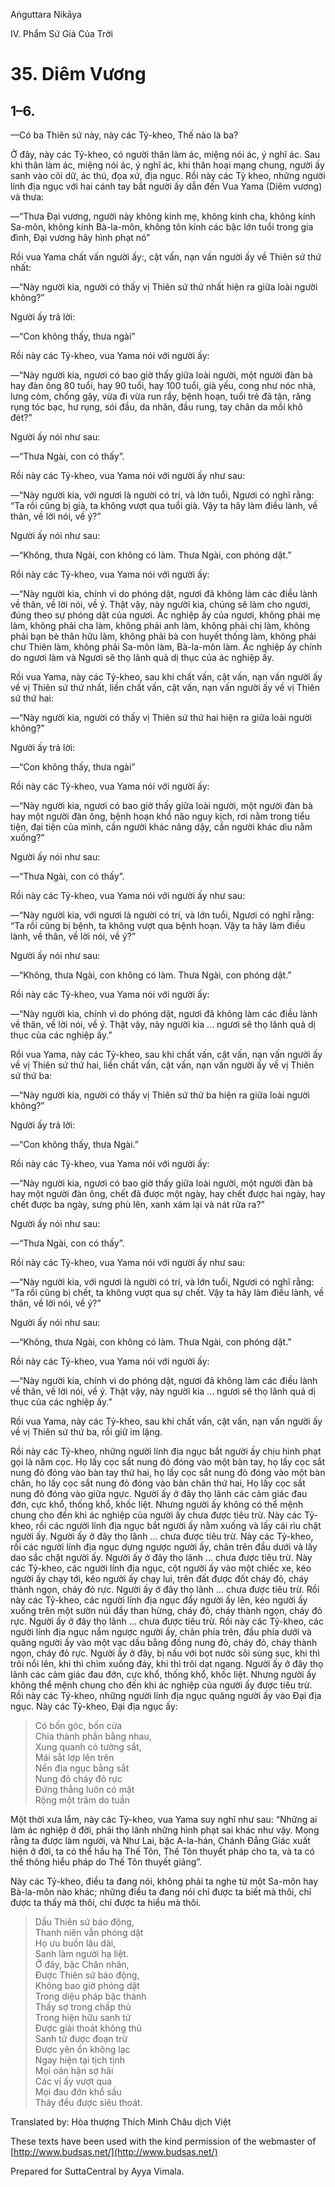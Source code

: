  

Aṅguttara Nikāya

IV. Phẩm Sứ Giả Của Trời

# 35\. Diêm Vương

## 1–6.

—Có ba Thiên sứ này, này các Tỷ-kheo, Thế nào là ba?

Ở đây, này các Tỷ-kheo, có người thân làm ác, miệng nói ác, ý nghĩ ác. Sau khi thân làm ác, miệng nói ác, ý nghĩ ác, khi thân hoại mạng chung, người ấy sanh vào cõi dữ, ác thú, đọa xứ, địa ngục. Rồi này các Tỳ kheo, những người lính địa ngục với hai cánh tay bắt người ấy dẫn đến Vua Yama (Diêm vương) và thưa:

—“Thưa Ðại vương, người này không kính mẹ, không kính cha, không kính Sa-môn, không kính Bà-la-môn, không tôn kính các bậc lớn tuổi trong gia đình, Ðại vương hãy hình phạt nó”

Rồi vua Yama chất vấn người ấy:, cật vấn, nạn vấn người ấy về Thiên sứ thứ nhất:

—“Này người kia, người có thấy vị Thiên sứ thứ nhất hiện ra giữa loài người không?”

Người ấy trả lời:

—“Con không thấy, thưa ngài”

Rồi này các Tỷ-kheo, vua Yama nói với người ấy:

—“Này người kia, ngươi có bao giờ thấy giữa loài người, một người đàn bà hay đàn ông 80 tuổi, hay 90 tuổi, hay 100 tuổi, già yếu, cong như nóc nhà, lưng còm, chống gậy, vừa đi vừa run rẩy, bệnh hoạn, tuổi trẻ đã tận, răng rụng tóc bạc, hư rụng, sói đầu, da nhăn, đầu rung, tay chân da mồi khô đét?”

Người ấy nói như sau:

—“Thưa Ngài, con có thấy”.

Rồi này các Tỷ-kheo, vua Yama nói với người ấy như sau:

—“Này người kia, với ngươi là người có trí, và lớn tuổi, Ngươi có nghĩ rằng: “Ta rồi cũng bị già, ta không vượt qua tuổi già. Vậy ta hãy làm điều lành, về thân, về lời nói, về ý?”

Người ấy nói như sau:

—“Không, thưa Ngài, con không có làm. Thưa Ngài, con phóng dật.”

Rồi này các Tỷ-kheo, vua Yama nói với người ấy:

—“Này người kia, chính vì do phóng dật, ngươi đã không làm các điều lành về thân, về lời nói, về ý. Thật vậy, này người kia, chúng sẽ làm cho ngươi, đúng theo sự phóng dật của ngươi. Ác nghiệp ấy của ngươi, không phải mẹ làm, không phải cha làm, không phải anh làm, không phải chị làm, không phải bạn bè thân hữu làm, không phải bà con huyết thống làm, không phải chư Thiên làm, không phải Sa-môn làm, Bà-la-môn làm. Ác nghiệp ấy chính do ngươi làm và Ngươi sẽ thọ lãnh quả dị thục của ác nghiệp ấy.

Rồi vua Yama, này các Tỷ-kheo, sau khi chất vấn, cật vấn, nạn vấn người ấy về vị Thiên sứ thứ nhất, liền chất vấn, cật vấn, nạn vấn người ấy về vị Thiên sứ thứ hai:

—“Này người kia, người có thấy vị Thiên sứ thứ hai hiện ra giữa loài người không?”

Người ấy trả lời:

—“Con không thấy, thưa ngài”

Rồi này các Tỷ-kheo, vua Yama nói với người ấy:

—“Này người kia, ngươi có bao giờ thấy giữa loài người, một người đàn bà hay một người đàn ông, bệnh hoạn khổ não nguy kịch, rơi nằm trong tiểu tiện, đại tiện của mình, cần người khác nâng dậy, cần người khác dìu nằm xuống?”

Người ấy nói như sau:

—“Thưa Ngài, con có thấy”.

Rồi này các Tỷ-kheo, vua Yama nói với người ấy như sau:

—“Này người kia, với ngươi là người có trí, và lớn tuổi, Ngươi có nghĩ rằng: “Ta rồi cũng bị bệnh, ta không vượt qua bệnh hoạn. Vậy ta hãy làm điều lành, về thân, về lời nói, về ý?”

Người ấy nói như sau:

—“Không, thưa Ngài, con không có làm. Thưa Ngài, con phóng dật.”

Rồi này các Tỷ-kheo, vua Yama nói với người ấy:

—“Này người kia, chính vì do phóng dật, ngươi đã không làm các điều lành về thân, về lời nói, về ý. Thật vậy, này người kia ... ngươi sẽ thọ lãnh quả dị thục của các nghiệp ấy.”

Rồi vua Yama, này các Tỷ-kheo, sau khi chất vấn, cật vấn, nạn vấn người ấy về vị Thiên sứ thứ hai, liền chất vấn, cật vấn, nạn vấn người ấy về vị Thiên sứ thứ ba:

—“Này người kia, người có thấy vị Thiên sứ thứ ba hiện ra giữa loài người không?”

Người ấy trả lời:

—“Con không thấy, thưa Ngài.”

Rồi này các Tỷ-kheo, vua Yama nói với người ấy:

—“Này người kia, ngươi có bao giờ thấy giữa loài người, một người đàn bà hay một người đàn ông, chết đã được một ngày, hay chết được hai ngày, hay chết được ba ngày, sưng phù lên, xanh xám lại và nát rữa ra?”

Người ấy nói như sau:

—“Thưa Ngài, con có thấy”.

Rồi này các Tỷ-kheo, vua Yama nói với người ấy như sau:

—“Này người kia, với ngươi là người có trí, và lớn tuổi, Ngươi có nghĩ rằng: “Ta rồi cũng bị chết, ta không vượt qua sự chết. Vậy ta hãy làm điều lành, về thân, về lời nói, về ý?”

Người ấy nói như sau:

—“Không, thưa Ngài, con không có làm. Thưa Ngài, con phóng dật.”

Rồi này các Tỷ-kheo, vua Yama nói với người ấy:

—“Này người kia, chính vì do phóng dật, ngươi đã không làm các điều lành về thân, về lời nói, về ý. Thật vậy, này người kia ... ngươi sẽ thọ lãnh quả dị thục của các nghiệp ấy.”

Rồi vua Yama, này các Tỷ-kheo, sau khi chất vấn, cật vấn, nạn vấn người ấy về vị Thiên sứ thứ ba, rồi giữ im lặng.

Rồi này các Tỷ-kheo, những người lính địa ngục bắt người ấy chịu hình phạt gọi là năm cọc. Họ lấy cọc sắt nung đỏ đóng vào một bàn tay, họ lấy cọc sắt nung đỏ đóng vào bàn tay thứ hai, họ lấy cọc sắt nung đỏ đóng vào một bàn chân, họ lấy cọc sắt nung đỏ đóng vào bàn chân thứ hai, Họ lấy cọc sắt nung đỏ đóng vào giữa ngực. Người ấy ở đây thọ lãnh các cảm giác đau đớn, cực khổ, thống khổ, khốc liệt. Nhưng người ấy không có thể mệnh chung cho đến khi ác nghiệp của người ấy chưa được tiêu trừ. Này các Tỷ-kheo, rồi các người lính địa ngục bắt người ấy nằm xuống và lấy cái rìu chặt người ấy. Người ấy ở đây thọ lãnh ... chưa được tiêu trừ. Này các Tỷ-kheo, rồi các người lính địa ngục dựng ngược người ấy, chân trên đầu dưới và lấy dao sắc chặt người ấy. Người ấy ở đây thọ lãnh ... chưa được tiêu trừ. Này các Tỷ-kheo, các người lính địa ngục, cột người ấy vào một chiếc xe, kéo người ấy chạy tới, kéo người ấy chạy lui, trên đất được đốt cháy đỏ, cháy thành ngọn, cháy đỏ rực. Người ấy ở đây thọ lãnh ... chưa được tiêu trừ. Rồi này các Tỷ-kheo, các người lính địa ngục đẩy người ấy lên, kéo người ấy xuống trên một sườn núi đầy than hừng, cháy đỏ, cháy thành ngọn, cháy đỏ rực. Người ấy ở đây thọ lãnh ... chưa được tiêu trừ. Rồi này các Tỷ-kheo, các người lính địa ngục nắm ngược người ấy, chân phía trên, đầu phía dưới và quăng người ấy vào một vạc dầu bằng đồng nung đỏ, cháy đỏ, cháy thành ngọn, cháy đỏ rực. Người ấy ở đây, bị nấu với bọt nước sôi sùng sục, khi thì trôi nổi lên, khi thì chìm xuống đáy, khi thì trôi dạt ngang. Người ấy ở đây thọ lãnh các cảm giác đau đớn, cực khổ, thống khổ, khốc liệt. Nhưng người ấy không thể mệnh chung cho đến khi ác nghiệp của người ấy được tiêu trừ. Rồi này các Tỷ-kheo, những người lính địa ngục quăng người ấy vào Ðại địa ngục. Này các Tỷ-kheo, Ðại địa ngục ấy:

> Có bốn góc, bốn cửa  
> Chia thành phần bằng nhau,  
> Xung quanh có tường sắt,  
> Mái sắt lợp lên trên  
> Nền địa ngục bằng sắt  
> Nung đỏ cháy đỏ rực  
> Ðứng thẳng luôn có mặt  
> Rộng một trăm do tuần

Một thời xưa lắm, này các Tỷ-kheo, vua Yama suy nghĩ như sau: “Những ai làm ác nghiệp ở đời, phải thọ lãnh những hình phạt sai khác như vậy. Mong rằng ta được làm người, và Như Lai, bậc A-la-hán, Chánh Ðẳng Giác xuất hiện ở đời, ta có thể hầu hạ Thế Tôn, Thế Tôn thuyết pháp cho ta, và ta có thể thông hiểu pháp do Thế Tôn thuyết giảng”.

Này các Tỷ-kheo, điều ta đang nói, không phải ta nghe từ một Sa-môn hay Bà-la-môn nào khác; những điều ta đang nói chỉ được ta biết mà thôi, chỉ được ta thấy mà thôi, chỉ được ta hiểu mà thôi.

> Dầu Thiên sứ báo động,  
> Thanh niên vẫn phóng dật  
> Họ ưu buồn lâu dài,  
> Sanh làm người hạ liệt.  
> Ở đây, bậc Chân nhân,  
> Ðược Thiên sứ báo động,  
> Không bao giờ phóng dật  
> Trong diệu pháp bậc thánh  
> Thấy sợ trong chấp thủ  
> Trong hiện hữu sanh tử  
> Ðược giải thoát không thủ  
> Sanh tử được đoạn trừ  
> Ðược yên ổn không lạc  
> Ngay hiện tại tịch tịnh  
> Mọi oán hận sợ hãi  
> Các vị ấy vượt qua  
> Mọi đau đớn khổ sầu  
> Thảy đều được siêu thoát.

Translated by: Hòa thượng Thích Minh Châu dịch Việt

These texts have been used with the kind permission of the webmaster of [http://www.budsas.net/](http://www.budsas.net/)

Prepared for SuttaCentral by Ayya Vimala.